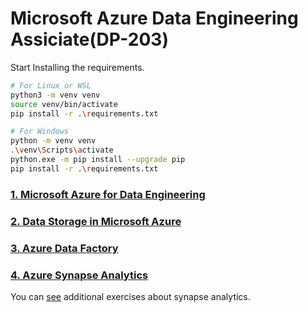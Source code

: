 # Microsoft Azure Data Engineering Assiciate(DP-203)

Start Installing the requirements.

```sh
# For Linux or WSL
python3 -m venv venv
source venv/bin/activate
pip install -r .\requirements.txt

# For Windows
python -m venv venv
.\venv\Scripts\activate
python.exe -m pip install --upgrade pip
pip install -r .\requirements.txt
```



### [1. Microsoft Azure for Data Engineering](1_AzureDataEngineering/README.md)

### [2. Data Storage in Microsoft Azure](2_DataStorage/README.md)

### [3. Azure Data Factory](3_AzureDataFactory/README.md)

### [4. Azure Synapse Analytics](4_IntoSynapseAnalytics/README.md)

You can [see](https://microsoftlearning.github.io/dp-203-azure-data-engineer/) additional exercises about synapse analytics.
